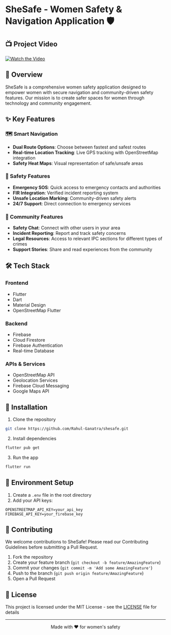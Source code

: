 # SheSafe - Women Safety & Navigation Application 🛡️

## 📺 Project Video
[![Watch the Video](https://img.shields.io/badge/📺-Watch%20Project%20Video-blue)](https://drive.google.com/file/d/13NDhT98EX-Vq9_rVfV0Ityv0V2cCd1Nx/view?usp=drive_link)

## 🌟 Overview

SheSafe is a comprehensive women safety application designed to empower women with secure navigation and community-driven safety features. Our mission is to create safer spaces for women through technology and community engagement.

## ✨ Key Features

### 🗺️ Smart Navigation
- **Dual Route Options**: Choose between fastest and safest routes
- **Real-time Location Tracking**: Live GPS tracking with OpenStreetMap integration
- **Safety Heat Maps**: Visual representation of safe/unsafe areas

### 🚨 Safety Features
- **Emergency SOS**: Quick access to emergency contacts and authorities
- **FIR Integration**: Verified incident reporting system
- **Unsafe Location Marking**: Community-driven safety alerts
- **24/7 Support**: Direct connection to emergency services

### 💬 Community Features
- **Safety Chat**: Connect with other users in your area
- **Incident Reporting**: Report and track safety concerns
- **Legal Resources**: Access to relevant IPC sections for different types of crimes
- **Support Stories**: Share and read experiences from the community

## 🛠️ Tech Stack

### Frontend
- Flutter
- Dart
- Material Design
- OpenStreetMap Flutter

### Backend
- Firebase
- Cloud Firestore
- Firebase Authentication
- Real-time Database

### APIs & Services
- OpenStreetMap API
- Geolocation Services
- Firebase Cloud Messaging
- Google Maps API

## 🚀 Installation

1. Clone the repository
```bash
git clone https://github.com/Rahul-Ganatra/shesafe.git
```

2. Install dependencies
```bash
flutter pub get
```

3. Run the app
```bash
flutter run
```

## 🔐 Environment Setup

1. Create a `.env` file in the root directory
2. Add your API keys:
```env
OPENSTREETMAP_API_KEY=your_api_key
FIREBASE_API_KEY=your_firebase_key
```

## 🤝 Contributing

We welcome contributions to SheSafe! Please read our Contributing Guidelines before submitting a Pull Request.

1. Fork the repository
2. Create your feature branch (`git checkout -b feature/AmazingFeature`)
3. Commit your changes (`git commit -m 'Add some AmazingFeature'`)
4. Push to the branch (`git push origin feature/AmazingFeature`)
5. Open a Pull Request

## 📄 License

This project is licensed under the MIT License - see the [LICENSE](LICENSE) file for details

---

<div align="center">
  Made with ❤️ for women's safety
</div>